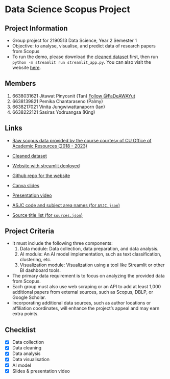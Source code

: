 # Data Science Scopus Project

## Project Information
- Group project for 2190513 Data Science, Year 2 Semester 1
- Objective: to analyse, visualise, and predict data of research papers from Scopus
- To run the demo, please download the [cleaned dataset](https://drive.google.com/drive/folders/1zEumhkVybecdpP9SETxyF5gMEYWHQbdJ?usp=sharing) first, then run `python -m streamlit run streamlit_app.py`. You can also visit the website [here](https://papers-please-proj.streamlit.app/).

<!-- github button from https://buttons.github.io/ -->
<script async defer src="https://buttons.github.io/buttons.js"></script>

## Members
1. 6638031621 Jitawat Pinyosnit (Tan) <a class="github-button" href="https://github.com/FaDeAWAYut" data-color-scheme="no-preference: light; light: light; dark: dark;" data-size="large" aria-label="Follow @FaDeAWAYut on GitHub">Follow @FaDeAWAYut</a>
2. 6638139821 Pemika Chantaraseno (Palmy)
3. 6638217021 Vinita Jungwiwattanaporn (Ian)
4. 6638222121 Sasiras Yodruangsa (King)

## Links
- [Raw scopus data provided by the course courtesy of CU Office of Academic Resources (2018 - 2023)](https://drive.google.com/file/d/107WikNVtve-QY7I7-pMsdFFHpAnNFxmO/view?usp=sharing)
- [Cleaned dataset](https://drive.google.com/drive/folders/1zEumhkVybecdpP9SETxyF5gMEYWHQbdJ?usp=sharing)
- [Website with streamlit deployed](https://papers-please-proj.streamlit.app/)
- [Github repo for the website](https://github.com/vinitian/data-sci-scopus-proj-deploy/)
- [Canva slides](https://www.canva.com/design/DAGYxJrBT20/QMKzpyGfFteFY3Z1_OxiDQ/edit?utm_content=DAGYxJrBT20&utm_campaign=designshare&utm_medium=link2&utm_source=sharebutton)
- [Presentation video](https://www.youtube.com/watch?v=-UBhfoKy7so)

- [ASJC code and subject area names (for `ASJC.json`)](https://service.elsevier.com/app/answers/detail/a_id/15181/supporthub/scopus/)
- [Source title list (for `sources.json`)](https://www.elsevier.com/products/scopus/content#4-titles-on-scopus)

## Project Criteria
- It must include the following three components:
  1. Data module: Data collection, data preparation, and data analysis.
  2. AI module:  An AI model implementation, such as text classification, clustering, etc.
  3. Visualization module: Visualization using a tool like Streamlit or other BI dashboard tools.
- The primary data requirement is to focus on analyzing the provided data from Scopus.
- Each group must also use web scraping or an API to add at least 1,000 additional papers from external sources, such as Scopus, DBLP, or Google Scholar. 
- Incorporating additional data sources, such as author locations or affiliation coordinates, will enhance the project’s appeal and may earn extra points.

## Checklist
- [x] Data collection
- [x] Data cleaning
- [x] Data analysis
- [x] Data visualisation
- [x] AI model
- [x] Slides & presentation video
